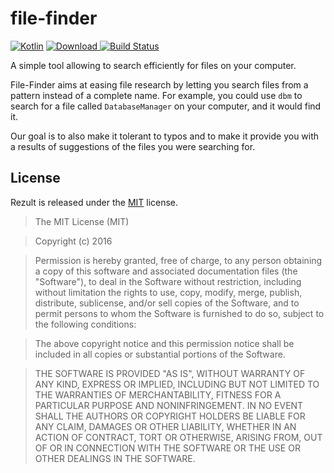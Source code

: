 # file-finder

[![Kotlin](https://img.shields.io/badge/kotlin-1.0.3-blue.svg)](http://kotlinlang.org) [ ![Download](https://api.bintray.com/packages/ktoolz/maven/file-finder/images/download.svg) ](https://bintray.com/ktoolz/maven/file-finder/_latestVersion) [![Build Status](https://travis-ci.org/ktoolz/file-finder.svg?branch=master)](https://travis-ci.org/ktoolz/file-finder)

A simple tool allowing to search efficiently for files on your computer.

File-Finder aims at easing file research by letting you search files from a pattern instead of a complete name. For example, you could use `dbm` to search for a file called `DatabaseManager` on your computer, and it would find it.

Our goal is to also make it tolerant to typos and to make it provide you with a results of suggestions of the files you were searching for.

## License

Rezult is released under the [MIT](http://opensource.org/licenses/MIT) license.
>The MIT License (MIT)

>Copyright (c) 2016

>Permission is hereby granted, free of charge, to any person obtaining a copy
>of this software and associated documentation files (the "Software"), to deal
>in the Software without restriction, including without limitation the rights
>to use, copy, modify, merge, publish, distribute, sublicense, and/or sell
>copies of the Software, and to permit persons to whom the Software is
>furnished to do so, subject to the following conditions:

>The above copyright notice and this permission notice shall be included in
>all copies or substantial portions of the Software.

>THE SOFTWARE IS PROVIDED "AS IS", WITHOUT WARRANTY OF ANY KIND, EXPRESS OR
>IMPLIED, INCLUDING BUT NOT LIMITED TO THE WARRANTIES OF MERCHANTABILITY,
>FITNESS FOR A PARTICULAR PURPOSE AND NONINFRINGEMENT. IN NO EVENT SHALL THE
>AUTHORS OR COPYRIGHT HOLDERS BE LIABLE FOR ANY CLAIM, DAMAGES OR OTHER
>LIABILITY, WHETHER IN AN ACTION OF CONTRACT, TORT OR OTHERWISE, ARISING FROM,
>OUT OF OR IN CONNECTION WITH THE SOFTWARE OR THE USE OR OTHER DEALINGS IN
>THE SOFTWARE.
